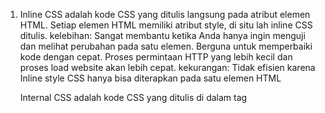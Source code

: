 1.  Inline CSS adalah kode CSS yang ditulis langsung pada atribut elemen HTML. Setiap elemen HTML memiliki atribut style, di situ lah inline CSS ditulis.
        kelebihan:
            Sangat membantu ketika Anda hanya ingin menguji dan melihat perubahan pada satu elemen.
            Berguna untuk memperbaiki kode dengan cepat.
            Proses permintaan HTTP yang lebih kecil dan proses load website akan lebih cepat.
        kekurangan:
            Tidak efisien karena Inline style CSS hanya bisa diterapkan pada satu elemen HTML

    Internal CSS adalah kode CSS yang ditulis di dalam tag <style> dan kode HTML dituliskan di bagian atas (header) file HTML. Internal CSS dapat digunakan untuk membuat tampilan pada satu halaman website dan tidak digunakan pada halaman website yang lain.
        kelebihan:
            Perubahan pada Internal CSS hanya berlaku pada satu halaman saja.
            Anda tidak perlu melakukan upload beberapa file karena HTML dan CSS berada dalam satu file.
            Class dan ID bisa digunakan oleh internal stylesheet.
        kekurangan:
            Tidak efisien apabila Anda ingin menggunakan CSS yang sama dalam beberapa file.
            Membuat performa website lebih lemot. Sebab, CSS yang berbeda-beda akan mengakibatkan loading ulang setiap kali Anda ganti halaman website

    Eksternal CSS adalah kode CSS yang ditulis terpisah dengan kode HTML Eksternal CSS ditulis di sebuah file khusus yang berekstensi .css. File eksternal CSS biasanya diletakkan setelah bagian <head> pada halaman
        kelebihan:
            Ukuran file HTML akan menjadi lebih kecil dan struktur dari kode HTML jadi lebih rapi.
            Loading website menjadi lebih cepat.
            File CSS dapat digunakan di beberapa halaman website sekaligus
        kekurangan:
            Halaman akan menjadi berantakan, ketika file CSS gagal dipanggil oleh file HTML. Hal ini terjadi disebabkan karena koneksi internet yang lambat

2.  <!--...--> = comment
    <!DOCTYPE> = tipe dokumen
    <a> = link
    <b> = bold text
    <br> = single line break
    <button> = tombol
    <div> = divition
    <form> = form user input
    <h1> to <h6> = heading
    <html> = HTML document root
    <nav> = navigation links
    <section> = section
    <style> = informasi style untuk document
    <table> = table

3.  .class = menunjuk element dengan class="class"
    #id = menunjuk element dengan id="id"
    * = memilih semua elemen
    element = memilih semua elemen <element>

4.  1.  halaman register, login, dan create task mendapat inspirasi dari https://mdbootstrap.com/docs/standard/extended/login/#section-7. untuk halaman todolist menggunakan card dari boostrap
    2.  menggunakan boostrap halaman dibuat responsive sesuai size dari halaman contoh script: <div class="col-12 col-sm-6 col-lg-4 col-xxl-3">
    3.  ketika hover dibuat file css terpisah dan ditambahkan :hover pada pointer

